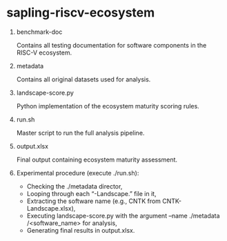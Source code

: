 # sapling-riscv-ecosystem

1. benchmark-doc

    Contains all testing documentation for software components in the RISC-V ecosystem.

2. metadata

   Contains all original datasets used for analysis.

3. landscape-score.py

   Python implementation of the ecosystem maturity scoring rules.

4. run.sh

   Master script to run the full analysis pipeline.

5. output.xlsx

   Final output containing ecosystem maturity assessment.

6. Experimental procedure (execute ./run.sh):

   + Checking the ./metadata director,
   + Looping through each “-Landscape.” file in it,
   + Extracting the software name (e.g., CNTK from CNTK-Landscape.xlsx),
   + Executing landscape-score.py with the argument –name ./metadata /<software_name> for analysis,
   + Generating final results in output.xlsx.

